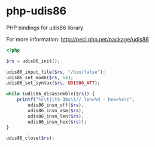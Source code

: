 php-udis86
==========

PHP bindings for udis86 library

For more information: http://pecl.php.net/package/udis86


```php
<?php

$rs = udis86_init();

udis86_input_file($rs, "/bin/false");
udis86_set_mode($rs, 64);
udis86_set_syntax($rs, UDIS86_ATT);

while (udis86_disassemble($rs)) {
	printf("%s\t|\t%-30s\t// len=%d - hex=%s\n", 
		udis86_insn_off($rs),
		udis86_insn_asm($rs),
		udis86_insn_len($rs),
		udis86_insn_hex($rs));
}

udis86_close($rs);
```
